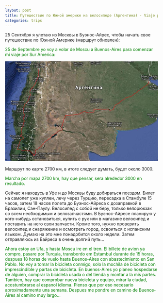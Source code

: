 ```yaml
---
layout: post
title: Путешествие по Южной америке на велосипеде (Аргентина) - Viaje por Sur América en bicicleta (Argentina)
categories: trips
---
```


25 Сентября я улетаю из Москвы в Буэнос-Айрес, чтобы начать свое путешествие по Южной Америке (маршрут обновлен):
  
<p style="color: green;">25 de Septembre yo voy a volar de Moscu a Buenos-Aires para comenzar mi viaje por Sur America:</p>

<a href="/assets/america/z9.jpg"><img src="/assets/america/z7.jpg" width="640"></a>

Маршрут по карте 2700 км, в итоге следует думать, будет около 3000. 

<p style="color: green;">Marcha por mapa 2700 km, hay que pensar, sera alrededor 3000 en resultado.</p>

Сейчас я находусь в Уфе и до Москвы буду добираться поездом. Билет на самолет уже куплен, лечу через Турцию, пересадка в Стамбуле 15 часов, затем 18 часов полета до Буэнос-Айреса с дозаправкой в Бразилии, Сан-Паулу. Велосипед с собой не беру, только  велорюкзак со всем необходимым и велозапчастями. В Буэнос-Айресе планирую у кого-нибудь остановиться, купить с рук или в магазине велосипед и поставить на него свои запчасти. Кроме того, нужно проверить велосипед и снаряжение и осмотреть город, освоиться с испанским языком. Думаю на это мне понадобится около недели. Затем отправляюсь из Байреса в очень долгий путь...

<p style="color: green;">Ahora estoy an Ufa, y hasta Moscu ire en el tren. El billete de avion ya compro, pasare por Turquia, transbordo em Estambul durante de 15 horas, despues 18 horas de vuelo hasta Buenos-Aires con abastecimiento en San Pablo. No voy a tomar la bicicleta conmigo, solo la mochila de bicicleta con imprescindible y partas de bicicleta. En buenos-Aires yo planeo hospedarse de alguien, comprar la bicicleta usada o del tienda y montar a la mis partes. Tambien, hay que comprobar nueva bicicleta y equipo, mirar la ciudad, acostumbrarse al espanol idioma. Pienso que por eso necesario aproximadamente una semana. Despues me pondre en camino de Buenos-Aires al camino muy largo...</p>
